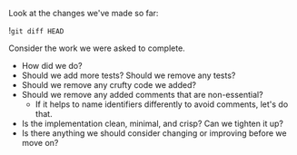 Look at the changes we've made so far:

!`git diff HEAD`

Consider the work we were asked to complete.

- How did we do?
- Should we add more tests? Should we remove any tests?
- Should we remove any crufty code we added?
- Should we remove any added comments that are non-essential?
  - If it helps to name identifiers differently to avoid comments, let's do that.
- Is the implementation clean, minimal, and crisp? Can we tighten it up?
- Is there anything we should consider changing or improving before we move on?
